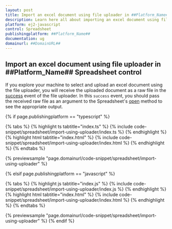 ```yaml
---
layout: post
title: Import an excel document using file uploader in ##Platform_Name## Spreadsheet control | Syncfusion
description: Learn here all about importing an excel document using file uploader in Syncfusion ##Platform_Name## Spreadsheet control of Syncfusion Essential JS 2 and more.
platform: ej2-javascript
control: Spreadsheet 
publishingplatform: ##Platform_Name##
documentation: ug
domainurl: ##DomainURL##
---
```


## Import an excel document using file uploader in ##Platform_Name## Spreadsheet control

If you explore your machine to select and upload an excel document using the file uploader, you will receive the uploaded document as a raw file in the [success](../api/uploader#success) event of the file uploader. In this `success` event, you should pass the received raw file as an argument to the Spreadsheet's [open](../api/spreadsheet/#open) method to see the appropriate output.

{% if page.publishingplatform == "typescript" %}

{% tabs %}
{% highlight ts tabtitle="index.ts" %}
{% include code-snippet/spreadsheet/import-using-uploader/index.ts %}
{% endhighlight %}
{% highlight html tabtitle="index.html" %}
{% include code-snippet/spreadsheet/import-using-uploader/index.html %}
{% endhighlight %}
{% endtabs %}
        
{% previewsample "page.domainurl/code-snippet/spreadsheet/import-using-uploader" %}

{% elsif page.publishingplatform == "javascript" %}

{% tabs %}
{% highlight js tabtitle="index.js" %}
{% include code-snippet/spreadsheet/import-using-uploader/index.js %}
{% endhighlight %}
{% highlight html tabtitle="index.html" %}
{% include code-snippet/spreadsheet/import-using-uploader/index.html %}
{% endhighlight %}
{% endtabs %}

{% previewsample "page.domainurl/code-snippet/spreadsheet/import-using-uploader" %}
{% endif %}

